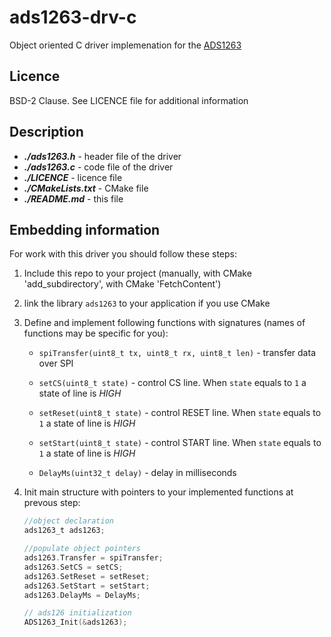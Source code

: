 # ads1263-drv-c

Object oriented C driver implemenation for the [ADS1263](http://www.ti.com/product/ADS1263)

## Licence

BSD-2 Clause. See LICENCE file for additional information

## Description

* ***./ads1263.h*** - header file of the driver 
* ***./ads1263.c*** - code file of the driver 
* ***./LICENCE*** - licence file
* ***./CMakeLists.txt*** - CMake file
* ***./README.md*** - this file  

## Embedding information

For work with this driver you should follow these steps:

1. Include this repo to your project (manually, with CMake 'add_subdirectory', with CMake 'FetchContent')

2. link the library `ads1263` to your application if you use CMake

3. Define and implement following functions with signatures (names of functions may be specific for you):

    * ```spiTransfer(uint8_t tx, uint8_t rx, uint8_t len)``` - transfer data over SPI

    * ```setCS(uint8_t state)``` - control CS line. When ```state``` equals to ```1``` a state of line is *HIGH*

    * ```setReset(uint8_t state)``` - control RESET line. When ```state``` equals to ```1``` a state of line is *HIGH*

    * ```setStart(uint8_t state)``` - control START line. When ```state``` equals to ```1``` a state of line is *HIGH*

    * ```DelayMs(uint32_t delay)``` - delay in milliseconds

4. Init main structure with pointers to your implemented functions at prevous step:

    ```c
    //object declaration
    ads1263_t ads1263;

    //populate object pointers
    ads1263.Transfer = spiTransfer;
    ads1263.SetCS = setCS;
    ads1263.SetReset = setReset;
    ads1263.SetStart = setStart;
    ads1263.DelayMs = DelayMs;

    // ads126 initialization
    ADS1263_Init(&ads1263);
    ```
